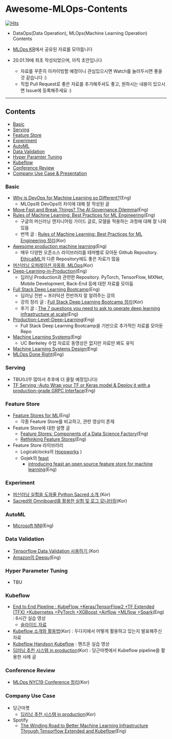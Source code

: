 # Awesome-MLOps-Contents
[![Hits](https://hits.seeyoufarm.com/api/count/incr/badge.svg?url=https%3A%2F%2Fgithub.com%2FMLOpsKR%2FAwesome-MLOps-Contents)](https://hits.seeyoufarm.com)
- DataOps(Data Operation), MLOps(Machine Learning Operation) Contents
- [MLOps KR](https://www.facebook.com/groups/MLOpsKR/)에서 공유된 자료를 모아둡니다


- 20.01.19에 최초 작성되었으며, 아직 초안입니다
	- 자료를 꾸준히 아카이빙할 예정이니 관심있으시면 Watch를 눌러두시면 좋을 것 같습니다 :)
	- 직접 Pull Request로 좋은 자료를 추가해주셔도 좋고, 원하시는 내용이 있으시면 Issue에 등록해주세요 :)


---

## Contents
- [Basic](#basic)
- [Serving](#serving)
- [Feature Store](#feature-store)
- [Experiment](#experiment)
- [AutoML](#automl)
- [Data Validation](#data-validation)
- [Hyper Paramter Tuning](#hyper-parameter-tuning)
- [Kubeflow](#kubeflow)
- [Conference Review](#conference-review)
- [Company Use Case & Presentation](#company-use-case-&-presentation)


### Basic
- [Why is DevOps for Machine Learning so Different?](https://hackernoon.com/why-is-devops-for-machine-learning-so-different-384z32f1)(Eng)
	- MLOps와 DevOps의 차이에 대해 잘 작성된 글
- [Move Fast and Break Things? The AI Governance Dilemma](https://hackernoon.com/move-fast-and-break-things-the-ai-governance-dilemma-dsq32ix)(Eng)
- [Rules of Machine Learning: Best Practices for ML Engineering](http://martin.zinkevich.org/rules_of_ml/rules_of_ml.pdf)(Eng)
	- 구글의 머신러닝 엔지니어링 가이드 글로, 모델을 적용하는 과정에 대해 잘 나와있음
	- 번역 글 : [Rules of Machine Learning: Best Practices for ML Engineering 정리](https://zzsza.github.io/data/2019/12/15/rules-of-ml/)(Kor)
- [Awesome production machine learning](https://github.com/EthicalML/awesome-production-machine-learning)(Eng)
	- 매우 다양한 오픈소스 라이브러리를 테마별로 모아둔 Github Repository. [EthicalML](https://github.com/EthicalML)의 다른 Repository에도 좋은 자료가 많음
- [머신러닝 오퍼레이션 자동화, MLOps](https://zzsza.github.io/mlops/2018/12/28/mlops/)(Kor)
- [Deep-Learning-in-Production](https://github.com/ahkarami/Deep-Learning-in-Production)(Eng)
	- 딥러닝 Production과 관련한 Repository. PyTorch, TensorFlow, MXNet, Mobile Development, Back-End 등에 대한 자료를 모아둠
- [Full Stack Deep Learning Bootcamp](https://fullstackdeeplearning.com/march2019)(Eng)
	- 딥러닝 전반 ~ 프러덕션 전반까지 잘 알려주는 강의
	- 강의 정리 글 : [Full Stack Deep Learning Bootcamp 정리](https://zzsza.github.io/mlops/2019/10/06/fullstack-deeplearning-bootcamp/)(Kor)
	- 후기 글 : [The 7 questions you need to ask to operate deep learning infrastructure at scale](https://jameskle.com/writes/deep-learning-infrastructure-tooling)(Eng)
- [Production-Level-Deep-Learning](https://github.com/alirezadir/Production-Level-Deep-Learning)(Eng)
	- Full Stack Deep Learning Bootcamp을 기반으로 추가적인 자료를 모아둔 Repo
- [Machine Learning Systems](https://ucbrise.github.io/cs294-ai-sys-fa19/)(Eng)
	- UC Berkeley 수업 자료로 동영상은 없지만 자료만 봐도 유익
- [Machine Learning Systems Design](https://github.com/chiphuyen/machine-learning-systems-design/blob/master/build/build1/consolidated.pdf)(Eng)
- [MLOps Done Right](https://towardsdatascience.com/mlops-done-right-47cec1dbfc8d)(Eng)


	
### Serving
- TBU(너무 많아서 추후에 더 올릴 예정입니다)
- [TF Serving -Auto Wrap your TF or Keras model & Deploy it with a production-grade GRPC Interface](https://towardsdatascience.com/using-tensorflow-serving-grpc-38a722451064)(Eng)


### Feature Store
- [Feature Stores for ML](http://featurestore.org/)(Eng)
	- 각종 Feature Store를 비교하고, 관련 영상이 존재
- Feature Store에 대한 설명 글
	- [Feature Stores: Components of a Data Science Factory](https://towardsdatascience.com/feature-stores-components-of-a-data-science-factory-f0f1f73d39b8)(Eng)
	- [Rethinking Feature Stores](https://medium.com/@changshe/rethinking-feature-stores-74963c2596f0)(Eng)
- Feature Store 라이브러리
	- Logicalclocks의 [Hopsworks](https://github.com/logicalclocks/hopsworks)
)
	- Gojek의 [feast](https://github.com/gojek/feast)
		- [introducing feast an open source feature store for machine learning](https://cloud.google.com/blog/products/ai-machine-learning/introducing-feast-an-open-source-feature-store-for-machine-learning)(Eng)

### Experiment
- [머신러닝 실험을 도와줄 Python Sacred 소개 ](https://zzsza.github.io/mlops/2019/07/21/python-sacred/)(Kor)
- [Sacred와 Omniboard를 활용한 실험 및 로그 모니터링](https://zzsza.github.io/mlops/2019/07/22/sacred-with-omniboard/)(Kor)



### AutoML
- [Microsoft NNI](https://github.com/microsoft/nni)(Eng)


### Data Validation
- [Tensorflow Data Validation 사용하기 ](https://zzsza.github.io/mlops/2019/05/12/tensorflow-data-validation-basic/)(Kor)
- [Amazon의 Deequ](https://github.com/awslabs/deequ)(Eng)



### Hyper Parameter Tuning 
- TBU

### Kubeflow
- [End to End Pipeline : KubeFlow +Keras/TensorFlow2 +TF Extended (TFX) +Kubernetes +PyTorch +XGBoost +Airflow +MLflow +Spark](https://www.youtube.com/watch?v=OhIa2cnGD8Y)(Eng) : 6시간 실습 영상
	- [슬라이드 자료](https://www.slideshare.net/cfregly/handson-learning-with-kubeflow-kerastensorflow-20-tf-extended-tfx-kubernetes-pytorch-xgboost-airflow-mlflow-spark-jupyter-tpu)
- [Kubeflow 소개와 활용법](https://youtu.be/szygR7G3ZY8)(Kor) : 두다지에서 어떻게 활용하고 있는지 발표해주신 자료
- [Kubeflow Handson Kubeflow](https://www.youtube.com/watch?v=cFXplM3IdyI) : 핸즈온 실습 영상 
- [딥러닝 추천 시스템 in production](https://medium.com/daangn/%EB%94%A5%EB%9F%AC%EB%8B%9D-%EC%B6%94%EC%B2%9C-%EC%8B%9C%EC%8A%A4%ED%85%9C-in-production-fa623877e56a)(Kor) : 당근마켓에서 Kubeflow pipeline을 활용한 사례 글




### Conference Review
- [MLOps NYC19 Conference 정리](https://zzsza.github.io/mlops/2019/10/27/mlops-nyc19-review/)(Kor)



### Company Use Case
- 당근마켓
	- [딥러닝 추천 시스템 in production](https://medium.com/daangn/%EB%94%A5%EB%9F%AC%EB%8B%9D-%EC%B6%94%EC%B2%9C-%EC%8B%9C%EC%8A%A4%ED%85%9C-in-production-fa623877e56a)(Kor)
- Spotify
	- [The Winding Road to Better Machine Learning Infrastructure Through Tensorflow Extended and Kubeflow](https://labs.spotify.com/2019/12/13/the-winding-road-to-better-machine-learning-infrastructure-through-tensorflow-extended-and-kubeflow)(Eng)
